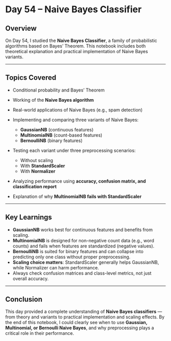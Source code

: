 # Day 54 – Naive Bayes Classifier

## Overview

On Day 54, I studied the **Naive Bayes Classifier**, a family of probabilistic algorithms based on Bayes’ Theorem. This notebook includes both theoretical explanation and practical implementation of Naive Bayes variants.

---

## Topics Covered

* Conditional probability and Bayes’ Theorem
* Working of the **Naive Bayes algorithm**
* Real-world applications of Naive Bayes (e.g., spam detection)
* Implementing and comparing three variants of Naive Bayes:

  * **GaussianNB** (continuous features)
  * **MultinomialNB** (count-based features)
  * **BernoulliNB** (binary features)
* Testing each variant under three preprocessing scenarios:

  * Without scaling
  * With **StandardScaler**
  * With **Normalizer**
* Analyzing performance using **accuracy, confusion matrix, and classification report**
* Explanation of why **MultinomialNB fails with StandardScaler**

---

## Key Learnings

* **GaussianNB** works best for continuous features and benefits from scaling.
* **MultinomialNB** is designed for non-negative count data (e.g., word counts) and fails when features are standardized (negative values).
* **BernoulliNB** is suited for binary features and can collapse into predicting only one class without proper preprocessing.
* **Scaling choice matters**: StandardScaler generally helps GaussianNB, while Normalizer can harm performance.
* Always check confusion matrices and class-level metrics, not just overall accuracy.

---

## Conclusion

This day provided a complete understanding of **Naive Bayes classifiers** — from theory and variants to practical implementation and scaling effects. By the end of this notebook, I could clearly see when to use **Gaussian, Multinomial, or Bernoulli Naive Bayes**, and why preprocessing plays a critical role in their performance.
